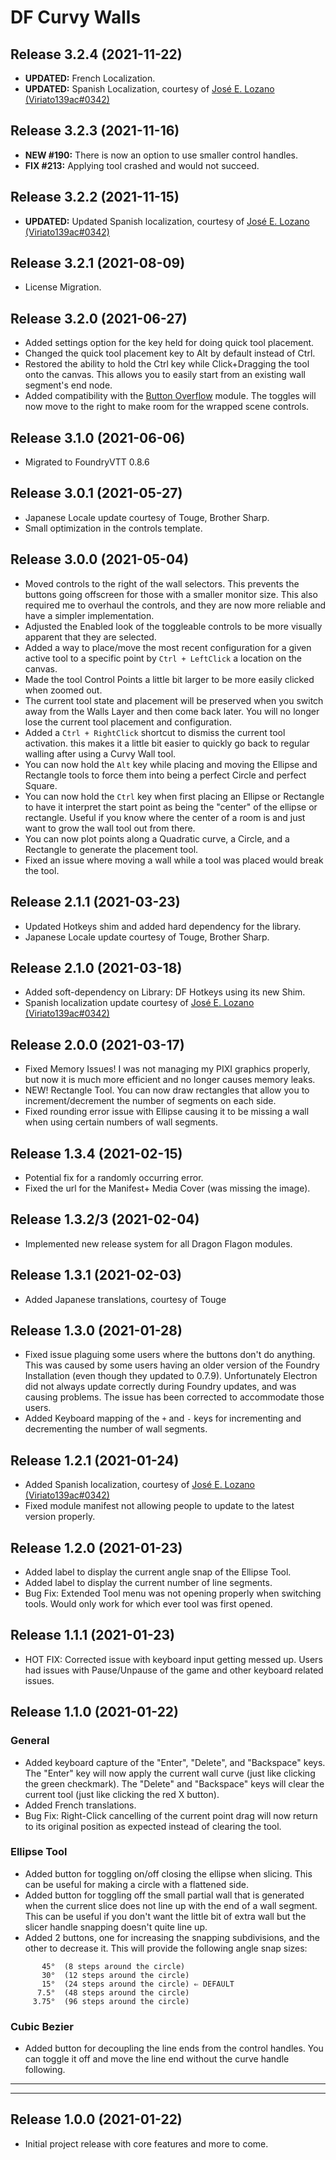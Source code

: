 # DF Curvy Walls

## Release 3.2.4 (2021-11-22)
- **UPDATED:** French Localization.
- **UPDATED:** Spanish Localization, courtesy of [José E. Lozano (Viriato139ac#0342)](https://github.com/lozalojo)

## Release 3.2.3 (2021-11-16)
- **NEW #190:** There is now an option to use smaller control handles.
- **FIX #213:** Applying tool crashed and would not succeed.

## Release 3.2.2 (2021-11-15)
- **UPDATED:** Updated Spanish localization, courtesy of [José E. Lozano (Viriato139ac#0342)](https://github.com/lozalojo)

## Release 3.2.1 (2021-08-09)
- License Migration.

## Release 3.2.0 (2021-06-27)
- Added settings option for the key held for doing quick tool placement.
- Changed the quick tool placement key to Alt by default instead of Ctrl.
- Restored the ability to hold the Ctrl key while Click+Dragging the tool onto the canvas. This allows you to easily start from an existing wall segment's end node.
- Added compatibility with the [Button Overflow](https://github.com/ardittristan/VTTButtonOverflow) module. The toggles will now move to the right to make room for the wrapped scene controls.

## Release 3.1.0 (2021-06-06)
- Migrated to FoundryVTT 0.8.6

## Release 3.0.1 (2021-05-27)
- Japanese Locale update courtesy of Touge, Brother Sharp.
- Small optimization in the controls template.

## Release 3.0.0 (2021-05-04)
- Moved controls to the right of the wall selectors. This prevents the buttons going offscreen for those with a smaller monitor size. This also required me to overhaul the controls, and they are now more reliable and have a simpler implementation.
- Adjusted the Enabled look of the toggleable controls to be more visually apparent that they are selected.
- Added a way to place/move the most recent configuration for a given active tool to a specific point by `Ctrl + LeftClick` a location on the canvas.
- Made the tool Control Points a little bit larger to be more easily clicked when zoomed out.
- The current tool state and placement will be preserved when you switch away from the Walls Layer and then come back later. You will no longer lose the current tool placement and configuration.
- Added a `Ctrl + RightClick` shortcut to dismiss the current tool activation. this makes it a little bit easier to quickly go back to regular walling after using a Curvy Wall tool.
- You can now hold the `Alt` key while placing and moving the Ellipse and Rectangle tools to force them into being a perfect Circle and perfect Square.
- You can now hold the `Ctrl` key when first placing an Ellipse or Rectangle to have it interpret the start point as being the "center" of the ellipse or rectangle. Useful if you know where the center of a room is and just want to grow the wall tool out from there.
- You can now plot points along a Quadratic curve, a Circle, and a Rectangle to generate the placement tool.
- Fixed an issue where moving a wall while a tool was placed would break the tool.

## Release 2.1.1 (2021-03-23)
- Updated Hotkeys shim and added hard dependency for the library.
- Japanese Locale update courtesy of Touge, Brother Sharp.

## Release 2.1.0 (2021-03-18)
- Added soft-dependency on Library: DF Hotkeys using its new Shim.
- Spanish localization update courtesy of [José E. Lozano (Viriato139ac#0342)](https://github.com/lozalojo)

## Release 2.0.0 (2021-03-17)
- Fixed Memory Issues! I was not managing my PIXI graphics properly, but now it is much more efficient and no longer causes memory leaks.
- NEW! Rectangle Tool. You can now draw rectangles that allow you to increment/decrement the number of segments on each side.
- Fixed rounding error issue with Ellipse causing it to be missing a wall when using certain numbers of wall segments.

## Release 1.3.4 (2021-02-15)
- Potential fix for a randomly occurring error.
- Fixed the url for the Manifest+ Media Cover (was missing the image).

## Release 1.3.2/3 (2021-02-04)
- Implemented new release system for all Dragon Flagon modules.

## Release 1.3.1 (2021-02-03)
- Added Japanese translations, courtesy of Touge

## Release 1.3.0 (2021-01-28)
- Fixed issue plaguing some users where the buttons don't do anything. This was caused by some users having an older version of the Foundry Installation (even though they updated to 0.7.9). Unfortunately Electron did not always update correctly during Foundry updates, and was causing problems. The issue has been corrected to accommodate those users.
- Added Keyboard mapping of the `+` and `-` keys for incrementing and decrementing the number of wall segments.

## Release 1.2.1 (2021-01-24)
- Added Spanish localization, courtesy of [José E. Lozano (Viriato139ac#0342)](https://github.com/lozalojo)
- Fixed module manifest not allowing people to update to the latest version properly.

## Release 1.2.0 (2021-01-23)
- Added label to display the current angle snap of the Ellipse Tool.
- Added label to display the current number of line segments.
- Bug Fix: Extended Tool menu was not opening properly when switching tools. Would only work for which ever tool was first opened.

## Release 1.1.1 (2021-01-23)
- HOT FIX: Corrected issue with keyboard input getting messed up. Users had issues with Pause/Unpause of the game and other keyboard related issues.

## Release 1.1.0 (2021-01-22)

### General

- Added keyboard capture of the "Enter", "Delete", and "Backspace" keys. The "Enter" key will now apply the current wall curve (just like clicking the green checkmark). The "Delete" and "Backspace" keys will clear the current tool (just like clicking the red X button).
- Added French translations.
- Bug Fix: Right-Click cancelling of the current point drag will now return to its original position as expected instead of clearing the tool.

### Ellipse Tool
- Added button for toggling on/off closing the ellipse when slicing. This can be useful for making a circle with a flattened side.
- Added button for toggling off the small partial wall that is generated when the current slice does not line up with the end of a wall segment. This can be useful if you don't want the little bit of extra wall but the slicer handle snapping doesn't quite line up.
- Added 2 buttons, one for increasing the snapping subdivisions, and the other to decrease it. This will provide the following angle snap sizes:
```
	   45°	(8 steps around the circle)
	   30°	(12 steps around the circle)
	   15°	(24 steps around the circle) ⇐ DEFAULT
	  7.5°	(48 steps around the circle)
	 3.75°	(96 steps around the circle)
```

### Cubic Bezier

- Added button for decoupling the line ends from the control handles. You can toggle it off and move the line end without the curve handle following.

---
---

## Release 1.0.0 (2021-01-22)
- Initial project release with core features and more to come.